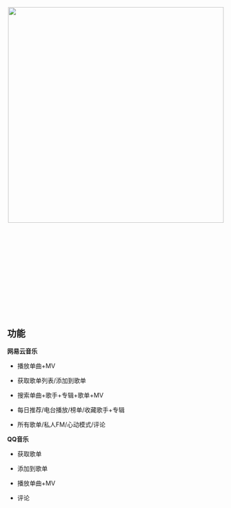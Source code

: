 <div 
  style="text-align: center; margin-bottom: 15rem;" 
  onclick="toTutorial()"
  class="home-div"
>
  <img
    src="https://s1.ax1x.com/2020/03/14/8MlQ2Q.jpg"
    height="500px"
  />
</div>


## 功能

**网易云音乐**

* 播放单曲+MV

* 获取歌单列表/添加到歌单

* 搜索单曲+歌手+专辑+歌单+MV

* 每日推荐/电台播放/榜单/收藏歌手+专辑

* 所有歌单/私人FM/心动模式/评论

**QQ音乐**

* 获取歌单

* 添加到歌单

* 播放单曲+MV

* 评论

<div style="height:2rem;"></div>




